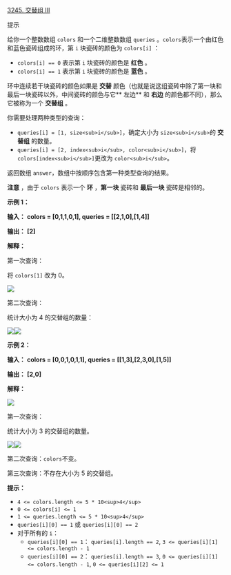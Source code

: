 
[3245. 交替组 III](https://leetcode.cn/problems/alternating-groups-iii/)

提示

给你一个整数数组 `colors` 和一个二维整数数组 `queries` 。`colors`表示一个由红色和蓝色瓷砖组成的环，第 `i` 块瓷砖的颜色为 `colors[i]` ：

* `colors[i] == 0` 表示第 `i` 块瓷砖的颜色是 **红色** 。
* `colors[i] == 1` 表示第 `i` 块瓷砖的颜色是 **蓝色** 。

环中连续若干块瓷砖的颜色如果是 **交替** 颜色（也就是说这组瓷砖中除了第一块和最后一块瓷砖以外，中间瓷砖的颜色与它** 左边** 和 **右边** 的颜色都不同），那么它被称为一个  **交替组** 。

你需要处理两种类型的查询：

* `queries[i] = [1, size<sub>i</sub>]`，确定大小为 `size<sub>i</sub>`的 **交替组** 的数量。
* `queries[i] = [2, index<sub>i</sub>, color<sub>i</sub>]`，将 `colors[index<sub>i</sub>]`更改为 `color<sub>i</sub>`。

返回数组 `answer`，数组中按顺序包含第一种类型查询的结果。

**注意** ，由于 `colors` 表示一个 **环** ，**第一块** 瓷砖和 **最后一块** 瓷砖是相邻的。

**示例 1：**

 **输入：** **colors = [0,1,1,0,1], queries = [[2,1,0],[1,4]]**

 **输出：** **[2]**

**解释：**

第一次查询：

将 `colors[1]` 改为 0。

![](https://assets.leetcode.com/uploads/2024/06/03/screenshot-from-2024-06-03-20-20-25.png)

第二次查询：

统计大小为 4 的交替组的数量：

![](https://assets.leetcode.com/uploads/2024/06/03/screenshot-from-2024-06-03-20-25-02-2.png)![](https://assets.leetcode.com/uploads/2024/06/03/screenshot-from-2024-06-03-20-24-12.png)

**示例 2：**

 **输入：** **colors = [0,0,1,0,1,1], queries = [[1,3],[2,3,0],[1,5]]**

 **输出：** **[2,0]**

**解释：**

![](https://assets.leetcode.com/uploads/2024/06/03/screenshot-from-2024-06-03-20-35-50.png)

第一次查询：

统计大小为 3 的交替组的数量。

![](https://assets.leetcode.com/uploads/2024/06/03/screenshot-from-2024-06-03-20-37-13.png)![](https://assets.leetcode.com/uploads/2024/06/03/screenshot-from-2024-06-03-20-36-40.png)

第二次查询：`colors`不变。

第三次查询：不存在大小为 5 的交替组。

**提示：**

* `4 <= colors.length <= 5 * 10<sup>4</sup>`
* `0 <= colors[i] <= 1`
* `1 <= queries.length <= 5 * 10<sup>4</sup>`
* `queries[i][0] == 1` 或 `queries[i][0] == 2`
* 对于所有的 `i`：
  * `queries[i][0] == 1`： `queries[i].length == 2`, `3 <= queries[i][1] <= colors.length - 1`
  * `queries[i][0] == 2`： `queries[i].length == 3`, `0 <= queries[i][1] <= colors.length - 1`, `0 <= queries[i][2] <= 1`
